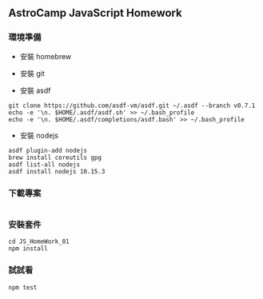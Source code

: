 ## AstroCamp JavaScript Homework


### 環境準備

* 安裝 homebrew

* 安裝 git

* 安裝 asdf

```
git clone https://github.com/asdf-vm/asdf.git ~/.asdf --branch v0.7.1
echo -e '\n. $HOME/.asdf/asdf.sh' >> ~/.bash_profile
echo -e '\n. $HOME/.asdf/completions/asdf.bash' >> ~/.bash_profile
```

* 安裝 nodejs
```
asdf plugin-add nodejs
brew install coreutils gpg
asdf list-all nodejs
asdf install nodejs 10.15.3
```

### 下載專案
```
```

### 安裝套件
```
cd JS_HomeWork_01
npm install
```

### 試試看
```
npm test
```
